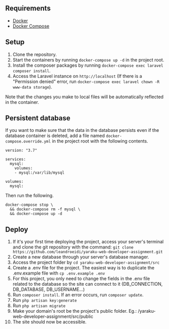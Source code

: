 ## Requirements
- [Docker](https://docs.docker.com/install)
- [Docker Compose](https://docs.docker.com/compose/install)

## Setup
1. Clone the repository.
1. Start the containers by running `docker-compose up -d` in the project root.
1. Install the composer packages by running `docker-compose exec laravel composer install`.
1. Access the Laravel instance on `http://localhost` (If there is a "Permission denied" error, run `docker-compose exec laravel chown -R www-data storage`).

Note that the changes you make to local files will be automatically reflected in the container. 

## Persistent database
If you want to make sure that the data in the database persists even if the database container is deleted, add a file named `docker-compose.override.yml` in the project root with the following contents.
```
version: "3.7"

services:
  mysql:
    volumes:
    - mysql:/var/lib/mysql

volumes:
  mysql:
```
Then run the following.
```
docker-compose stop \
  && docker-compose rm -f mysql \
  && docker-compose up -d
``` 

## Deploy
1. If it's your first time deploying the project, access your server's terminal and clone the git repository with the command: `git clone https://github.com/leandroeidi/yaraku-web-developer-assignment.git`
1. Create a new database through your server's database manager.
1. Access the project folder by `cd yaraku-web-developer-assignment/src`
1. Create a .env file for the project. The easiest way is to duplicate the .env.example file with `cp .env.example .env`
1. For this project, you only need to change the fields in the .env file related to the database so the site can connect to it (DB_CONNECTION, DB_DATABASE, DB_USERNAME...)
1. Run `composer install`. If an error occurs, run `composer update`.
1. Run `php artisan key:generate`
1. Run `php artisan migrate`
1. Make your domain's root be the project's public folder. Eg.: /yaraku-web-developer-assignment/src/public
1. The site should now be accessible.